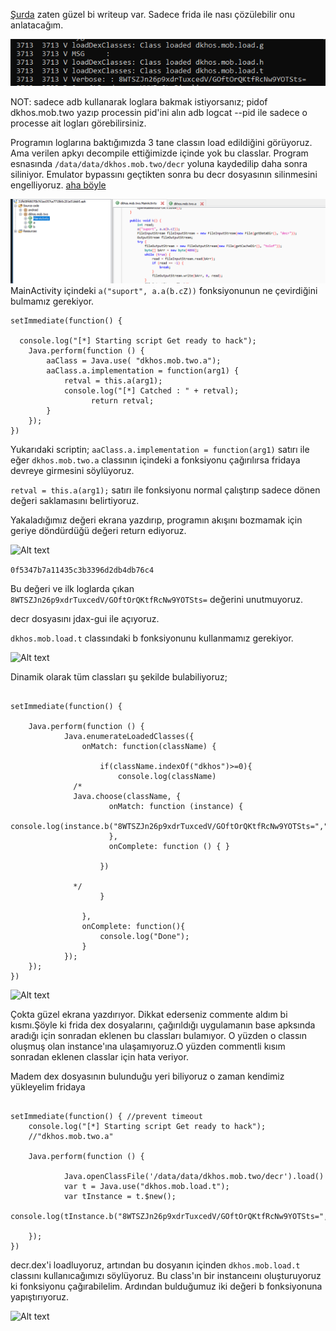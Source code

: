 
[Şurda](https://github.com/csmali/hackedemedikki-CTF/tree/master/DKHOS/mobile/mobile200) zaten güzel bi writeup var. Sadece frida ile nası çözülebilir onu anlatacağım.


![Alt text](MOBILE200_Resimler/log.png)

NOT: sadece adb kullanarak loglara bakmak istiyorsanız;
pidof dkhos.mob.two yazıp processin pid'ini alın
adb logcat --pid <pid> ile sadece o processe ait logları görebilirsiniz.

Programın loglarına baktığımızda 3 tane classın load edildiğini görüyoruz. Ama verilen apkyı decompile ettiğimizde içinde yok bu classlar. Program esnasında ```/data/data/dkhos.mob.two/decr``` yoluna kaydedilip daha sonra siliniyor.
Emulator bypassını geçtikten sonra bu decr dosyasının silinmesini engelliyoruz.
[aha böyle ](https://www.invictuseurope.com/blog/43/)


![Alt text](MOBILE200_Resimler/mainactivity.png)
MainActivity içindeki ```a("suport", a.a(b.cZ))``` fonksiyonunun ne çevirdiğini bulmamız gerekiyor.

```
setImmediate(function() {

  console.log("[*] Starting script Get ready to hack");
	Java.perform(function () {
		aaClass = Java.use(	"dkhos.mob.two.a");
		aaClass.a.implementation = function(arg1) {
            retval = this.a(arg1);
            console.log("[*] Catched : " + retval);
			      return retval;
		}
	});
})
```

Yukarıdaki scriptin;
```aaClass.a.implementation = function(arg1)``` satırı ile eğer  ```dkhos.mob.two.a``` classının içindeki a fonksiyonu çağırılırsa fridaya devreye girmesini söylüyoruz.

```retval = this.a(arg1);``` satırı ile fonksiyonu normal çalıştırıp sadece dönen değeri saklamasını belirtiyoruz.

Yakaladığımız değeri ekrana yazdırıp, programın akışını bozmamak için geriye döndürdüğü değeri return ediyoruz.

![Alt text](MOBILE200_Resimler/catch.png)

```0f5347b7a11435c3b3396d2db4db76c4```

Bu değeri ve ilk loglarda çıkan ```8WTSZJn26p9xdrTuxcedV/GOftOrQKtfRcNw9YOTSts=``` değerini unutmuyoruz.

decr dosyasını jdax-gui ile açıyoruz.

```dkhos.mob.load.t``` classındaki b fonksiyonunu kullanmamız gerekiyor.

![Alt text](MOBILE200_Resimler/Screenshot_1.png)


Dinamik olarak tüm classları şu şekilde bulabiliyoruz;
```

setImmediate(function() {

	Java.perform(function () {
			Java.enumerateLoadedClasses({
				onMatch: function(className) {

					if(className.indexOf("dkhos")>=0){
						console.log(className)
              /*
              Java.choose(className, {
                      onMatch: function (instance) {
                        console.log(instance.b("8WTSZJn26p9xdrTuxcedV/GOftOrQKtfRcNw9YOTSts=","0f5347b7a11435c3b3396d2db4db76c4"))
                      },
                      onComplete: function () { }

                    })

              */
					}

				},
				onComplete: function(){
					console.log("Done");
				}
			});
	});
})

```
![Alt text](MOBILE200_Resimler/enum.png)

Çokta güzel ekrana yazdırıyor. Dikkat ederseniz commente aldım bi kısmı.Şöyle ki frida dex dosyalarını, çağırıldığı uygulamanın base apksında aradığı için sonradan eklenen bu classları bulamıyor.
O yüzden o classın oluşmuş olan instance'ına ulaşamıyoruz.O yüzden commentli kısım sonradan eklenen classlar için hata veriyor.

Madem dex dosyasının bulunduğu yeri biliyoruz o zaman kendimiz yükleyelim fridaya

```

setImmediate(function() { //prevent timeout
    console.log("[*] Starting script Get ready to hack");
	//"dkhos.mob.two.a"

	Java.perform(function () {

			Java.openClassFile('/data/data/dkhos.mob.two/decr').load()
			var t = Java.use("dkhos.mob.load.t");
			var tInstance = t.$new();
			console.log(tInstance.b("8WTSZJn26p9xdrTuxcedV/GOftOrQKtfRcNw9YOTSts=","0f5347b7a11435c3b3396d2db4db76c4"));

	});
})
```

decr.dex'i loadluyoruz, artından bu dosyanın içinden ```dkhos.mob.load.t``` classını kullanıcağımızı söylüyoruz. Bu class'ın bir instanceını oluşturuyoruz ki fonksiyonu çağırabilelim.
Ardından bulduğumuz iki değeri b fonksiyonuna yapıştırıyoruz.

![Alt text](MOBILE200_Resimler/flag.png)
